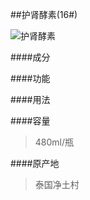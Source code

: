 ##护肾酵素(16#)

![护肾酵素](images/016_mark.jpg)

####成分
>

####功能
>

####用法
>

####容量
>480ml/瓶

####原产地
>泰国净土村 
